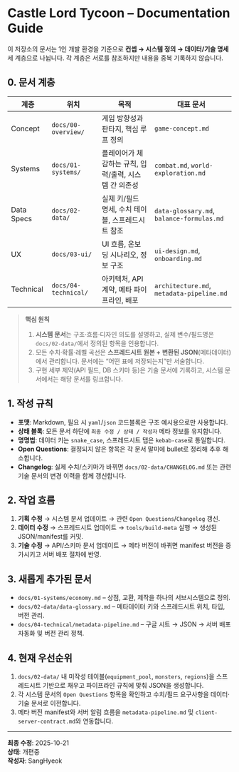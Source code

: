 # Castle Lord Tycoon – Documentation Guide

이 저장소의 문서는 1인 개발 환경을 기준으로 **컨셉 → 시스템 정의 → 데이터/기술 명세** 세 계층으로 나뉩니다. 각 계층은 서로를 참조하지만 내용을 중복 기록하지 않습니다.

## 0. 문서 계층

| 계층 | 위치 | 목적 | 대표 문서 |
| --- | --- | --- | --- |
| Concept | `docs/00-overview/` | 게임 방향성과 판타지, 핵심 루프 정의 | `game-concept.md` |
| Systems | `docs/01-systems/` | 플레이어가 체감하는 규칙, 입력/출력, 시스템 간 의존성 | `combat.md`, `world-exploration.md` |
| Data Specs | `docs/02-data/` | 실제 키/필드 명세, 수치 테이블, 스프레드시트 참조 | `data-glossary.md`, `balance-formulas.md` |
| UX | `docs/03-ui/` | UI 흐름, 온보딩 시나리오, 정보 구조 | `ui-design.md`, `onboarding.md` |
| Technical | `docs/04-technical/` | 아키텍처, API 계약, 메타 파이프라인, 배포 | `architecture.md`, `metadata-pipeline.md` |

> **핵심 원칙**  
> 1. **시스템 문서**는 구조·흐름·디자인 의도를 설명하고, 실제 변수/필드명은 `docs/02-data/`에서 정의된 항목을 인용합니다.  
> 2. 모든 수치·확률·레벨 곡선은 **스프레드시트 원본 + 변환된 JSON**(메타데이터)에서 관리합니다. 문서에는 “어떤 표에 저장되는지”만 서술합니다.  
> 3. 구현 세부 제약(API 필드, DB 스키마 등)은 기술 문서에 기록하고, 시스템 문서에서는 해당 문서를 링크합니다.

## 1. 작성 규칙

- **포맷**: Markdown, 필요 시 `yaml`/`json` 코드블록은 구조 예시용으로만 사용합니다.  
- **상태 블록**: 모든 문서 하단에 `최종 수정 / 상태 / 작성자` 메타 정보를 유지합니다.  
- **명명법**: 데이터 키는 `snake_case`, 스프레드시트 탭은 `kebab-case`로 통일합니다.  
- **Open Questions**: 결정되지 않은 항목은 각 문서 말미에 bullet로 정리해 추후 해소합니다.  
- **Changelog**: 실제 수치/스키마가 바뀌면 `docs/02-data/CHANGELOG.md` 또는 관련 기술 문서의 변경 이력을 함께 갱신합니다.

## 2. 작업 흐름

1. **기획 수정** → 시스템 문서 업데이트 → 관련 `Open Questions`/`Changelog` 갱신.  
2. **데이터 수정** → 스프레드시트 업데이트 → `tools/build-meta` 실행 → 생성된 JSON/manifest를 커밋.  
3. **기술 수정** → API/스키마 문서 업데이트 → 메타 버전이 바뀌면 manifest 버전을 증가시키고 서버 배포 절차에 반영.

## 3. 새롭게 추가된 문서

- `docs/01-systems/economy.md` – 상점, 교환, 제작을 하나의 서브시스템으로 정의.  
- `docs/02-data/data-glossary.md` – 메타데이터 키와 스프레드시트 위치, 타입, 버전 관리.  
- `docs/04-technical/metadata-pipeline.md` – 구글 시트 → JSON → 서버 배포 자동화 및 버전 관리 정책.

## 4. 현재 우선순위

1. `docs/02-data/` 내 미작성 테이블(`equipment_pool`, `monsters`, `regions`)을 스프레드시트 기반으로 채우고 파이프라인 규칙에 맞춰 JSON을 생성합니다.  
2. 각 시스템 문서의 `Open Questions` 항목을 확인하고 수치/필드 요구사항을 데이터·기술 문서로 이전합니다.  
3. 메타 버전 manifest와 서버 알림 흐름을 `metadata-pipeline.md` 및 `client-server-contract.md`와 연동합니다.

---
**최종 수정**: 2025-10-21  
**상태**: 개편중  
**작성자**: SangHyeok  
